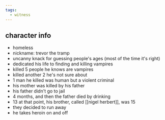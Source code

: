 ```yaml
---
tags:
  - witness
---
```

## character info
- homeless
- nickname: trevor the tramp
- uncanny knack for guessing people's ages (most of the time it's right)
- dedicated his life to finding and killing vampires
- killed 5 people he knows are vampires
- killed another 2 he's not sure about
- 1 man he killed was human but a violent criminal
- his mother was killed by his father
- his father didn't go to jail
- 4 months, and then the father died by drinking
- 13 at that point, his brother, called [[nigel herbert]], was 15
- they decided to run away
- he takes heroin on and off